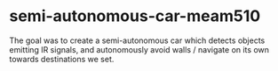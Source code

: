 # semi-autonomous-car-meam510
 The goal was to create a semi-autonomous car which detects objects emitting IR signals, and autonomously avoid walls / navigate on its own towards destinations we set. 
